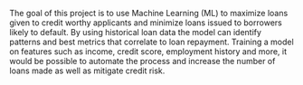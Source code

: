The goal of this project is to use Machine Learning (ML) to maximize loans given to credit worthy applicants and minimize loans issued to borrowers likely to default. By using historical loan data the model can identify patterns and best metrics that correlate to loan repayment. Training a model on features such as income, credit score, employment history and more, it would be possible to automate the process and increase the number of loans made as well as mitigate credit risk.